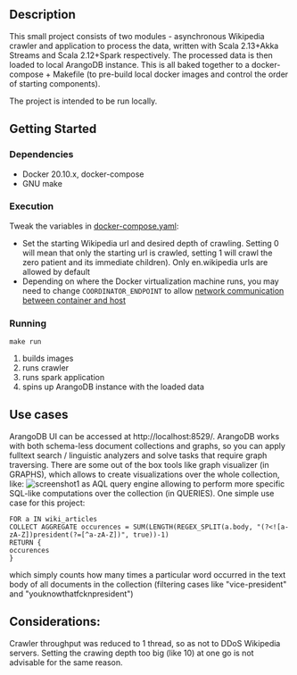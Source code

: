 ## Description

This small project consists of two modules - asynchronous Wikipedia crawler and application to process the data,
written with Scala 2.13+Akka Streams and Scala 2.12+Spark respectively.
The processed data is then loaded to local ArangoDB instance. This is all baked together to a docker-compose + Makefile
(to pre-build local docker images and control the order of starting components).

The project is intended to be run locally.

## Getting Started

### Dependencies

* Docker 20.10.x, docker-compose
* GNU make

### Execution
Tweak the variables in [docker-compose.yaml]():
* Set the starting Wikipedia url and desired depth of crawling. Setting 0 will mean that only the
starting url is crawled, setting 1 will crawl the zero patient and its immediate children). 
Only en.wikipedia urls are allowed by default
* Depending on where the Docker virtualization machine runs, you may need to change
``COORDINATOR_ENDPOINT`` to allow
[network communication between container and host](https://docs.docker.com/desktop/mac/networking/)

### Running 
```console
make run
```
1) builds images
2) runs crawler
3) runs spark application
4) spins up ArangoDB instance with the loaded data

## Use cases
ArangoDB UI can be accessed at http://localhost:8529/.
ArangoDB works with both schema-less document collections and graphs,
so you can apply fulltext search / linguistic analyzers and solve tasks that require
graph traversing. There are some out of the box tools like graph visualizer (in GRAPHS), which allows to create visualizations 
over the whole collection, like:
![screenshot1](http://url/to/img.png)
as AQL query engine allowing to perform more specific SQL-like computations over the collection (in QUERIES).
One simple use case for this project:
```AQL
FOR a IN wiki_articles
COLLECT AGGREGATE occurences = SUM(LENGTH(REGEX_SPLIT(a.body, "(?<![a-zA-Z])president(?=[^a-zA-Z])", true))-1)
RETURN {
occurences
}
```
which simply counts how many times a particular word occurred in the text body of all documents in the collection 
(filtering cases like "vice-president" and "youknowthatfcknpresident")

## Considerations:
Crawler throughput was reduced to 1 thread, so as not to DDoS Wikipedia servers.
Setting the crawing depth too big (like 10) at one go is not advisable for the same reason.